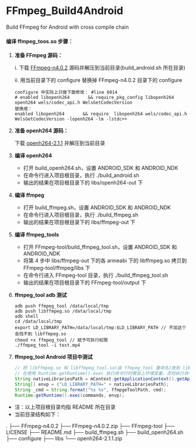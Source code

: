 # FFmpeg_Build4Android
Build FFmpeg for Android with cross compile chain

#### 编译 ffmpeg_toos.so 步骤：

1. **准备 FFmpeg 源码：**

   i. 下载 [FFmpeg-n4.0.2](https://github.com/FFmpeg/FFmpeg/releases/tag/n4.0.2) 源码并解压到当前目录(build_android.sh 所在目录)

   ii. 用当前目录下的 configure 替换掉  FFmpeg-n4.0.2 目录下的 configure

   ```shell
   configure 中实际上只做下面修改： #line 6014
   # enabled libopenh264       && require_pkg_config libopenh264 openh264 wels/codec_api.h WelsGetCodecVersion
   替换成：
   enabled libopenh264       && require  libopenh264 wels/codec_api.h WelsGetCodecVersion -lopenh264 -lm -lstdc++
   ```

2. **准备 openh264 源码：**

   下载 [openh264-2.1.1](https://github.com/cisco/openh264/releases/tag/v2.1.1) 并解压到当前目录

3. **编译 openh264**

   - 打开 build_openh264.sh，设置 ANDROID_SDK 和 ANDROID_NDK
   - 在命令行进入项目根目录，执行 ./build_android.sh
   - 输出的结果在项目根目录下的 libs/openh264-out 下

4. **编译 ffmpeg**

   - 打开 build_ffmpeg.sh，设置 ANDROID_SDK 和 ANDROID_NDK
   - 在命令行进入项目根目录，执行 ./build_ffmpeg.sh
   - 输出的结果在项目根目录下的  libs/ffmpeg-out 下

5. **编译 ffmpeg_tools**

   - 打开 FFmpeg-tool/build_ffmpeg_tool.sh，设置 ANDROID_SDK 和 ANDROID_NDK
   - 将第 4 步中 libs/ffmpeg-out 下的各 armeabi 下的 libffmpeg.so 拷贝到 FFmpeg-tool/ffmpeg/libs 下
   - 在命令行进入 FFmpeg-tool 目录，执行 ./build_ffmpeg_tool.sh
   - 输出的结果在项目根目录下的   FFmpeg-tool/output 下

6. **ffmpeg_tool  adb 测试**

   ```shell
   adb push ffmpeg_tool /data/local/tmp
   adb push libffmpeg.so /data/local/tmp
   adb shell
   cd /data/local/tmp
   export LD_LIBRARY_PATH=/data/local/tmp:$LD_LIBRARY_PATH // 不加这个会找不到 libffmpeg.so
   chmod +x ffmpeg_tool // 赋予可执行权限
   ./ffmpeg_tool -i test.mp4
   ```

7. **ffmpeg_tool Android 项目中测试**

   ```java
   // 把 libffmpeg.so 和 libffmpeg_tool.so(由 ffmpeg_tool 重命名)放到 libs 目录下打包到 APK
   // 在使用 Runtime.getRuntime().exec 执行命令行时需加上环境变量，否则执行命令的时候会找不到 libffmpeg.so：
   String nativeLibrariesPath = mContext.getApplicationContext().getApplicationInfo().nativeLibraryDir;
   String[] envp = {"LD_LIBRARY_PATH=" + nativeLibrariesPath};
   String _cmd = String.format("%s %s", ffmpgeToolPath, cmd);
   Runtime.getRuntime().exec(commands, envp);
   ```

- 注：以上项目根目录均指 README 所在目录
- 当前目录结构如下：

.
├── FFmpeg-n4.0.2
├── FFmpeg-n4.0.2.zip
├── FFmpeg-tool
├── LICENSE
├── README.md
├── build_ffmpeg.sh
├── build_openh264.sh
├── configure
├── libs
└── openh264-2.1.1.zip